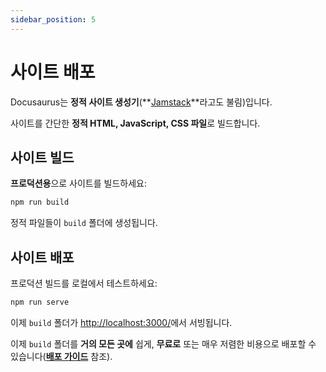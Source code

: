 ```yaml
---
sidebar_position: 5
---
```


# 사이트 배포

Docusaurus는 **정적 사이트 생성기**(**[Jamstack](https://jamstack.org/)**라고도 불림)입니다.

사이트를 간단한 **정적 HTML, JavaScript, CSS 파일**로 빌드합니다.

## 사이트 빌드

**프로덕션용**으로 사이트를 빌드하세요:

```bash
npm run build
```

정적 파일들이 `build` 폴더에 생성됩니다.

## 사이트 배포

프로덕션 빌드를 로컬에서 테스트하세요:

```bash
npm run serve
```

이제 `build` 폴더가 [http://localhost:3000/](http://localhost:3000/)에서 서빙됩니다.

이제 `build` 폴더를 **거의 모든 곳에** 쉽게, **무료로** 또는 매우 저렴한 비용으로 배포할 수 있습니다(**[배포 가이드](https://docusaurus.io/docs/deployment)** 참조).

